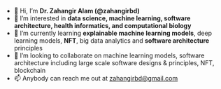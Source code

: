 - 👋 Hi, I’m **Dr. Zahangir Alam (@zahangirbd)**
- 👀 I’m interested in **data science, machine learning, software architecture, health informatics, and computational biology**
- 🌱 I’m currently learning **explainable machine learning models**, deep learning models, **NFT**, big data analytics and **software architecture** principles
- 💞️ I’m looking to collaborate on machine learning models, software architecture including large scale software designs & principles, NFT, blockchain  
- 📫 Anybody can reach me out at zahangirbd@gmail.com

<!---
zahangirbd/zahangirbd is a ✨ special ✨ repository because its `README.md` (this file) appears on your GitHub profile.
You can click the Preview link to take a look at your changes.
--->

